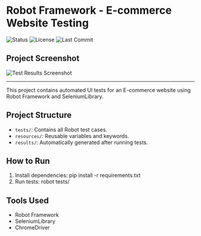 # Robot Framework - E-commerce Website Testing

![Status](https://img.shields.io/badge/Status-In_Progress-blue)
![License](https://img.shields.io/badge/License-MIT-green)
![Last Commit](https://img.shields.io/github/last-commit/galapoto/robot-framework-projects)

## Project Screenshot

![Test Results Screenshot](path/to/your/screenshot.png)


---

This project contains automated UI tests for an E-commerce website using Robot Framework and SeleniumLibrary.

## Project Structure
- `tests/`: Contains all Robot test cases.
- `resources/`: Reusable variables and keywords.
- `results/`: Automatically generated after running tests.

## How to Run
1. Install dependencies:
    pip install -r requirements.txt
2. Run tests:
    robot tests/

## Tools Used
- Robot Framework
- SeleniumLibrary
- ChromeDriver
